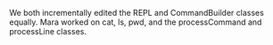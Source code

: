 We both incrementally edited the REPL and CommandBuilder classes equally.
Mara worked on cat, ls, pwd, and the processCommand and processLine classes. 
